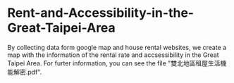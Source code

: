 # Rent-and-Accessibility-in-the-Great-Taipei-Area
By collecting data form google map and house rental websites, we create a map with the information of the rental rate and accsessibility in the Great Taipei Area.
For furter information, you can see the file "雙北地區租屋生活機能解密.pdf".
